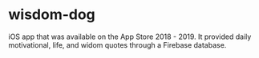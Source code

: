 # wisdom-dog
iOS app that was available on the App Store 2018 - 2019. It provided daily motivational, life, and widom quotes through a Firebase database.

